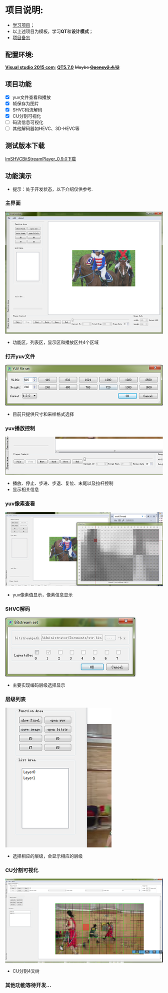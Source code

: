 # 项目说明:
 * [学习项目](https://github.com/lheric/GitlHEVCAnalyzer)；
 * 以上述项目为模板，学习**QT**和**设计模式**；
 * [项目备忘](doc/项目备忘.md)
## 配置环境:
[**Visual studio 2015 com**](https://www.visualstudio.com/);
[**QT5.7.0**](https://www.qt.io/qt5-7/)
~~Maybe [**Opencv2.4.12**]()~~
## 项目功能

- [x] yuv文件查看和播放
- [x] 帧保存为图片
- [x] SHVC码流解码
- [x] CU分割可视化
- [ ] 码流信息可视化
- [ ] 其他解码器如HEVC、3D-HEVC等

## 测试版本下载
[lmSHVCBitStreamPlayer_0.9.0下载](http://download.csdn.net/detail/li651138628/9926455)
## 功能演示
* 提示：处于开发状态，以下介绍仅供参考.
### 主界面
![](/doc/C0.png)

* 功能区，列表区，显示区和播放区共4个区域
### 打开yuv文件
![](/doc/C1.png)

* 目前只提供尺寸和采样格式选择
### yuv播放控制
![](/doc/C5.png)

* 播放、停止、步进、步退、复位、末尾以及拉杆控制
* 显示相关信息
### yuv像素查看
![](/doc/C2.png)

* yuv像素值显示，像素信息显示
### SHVC解码
![](/doc/C3.png)

* 主要实现编码层级选择显示
### 层级列表
![](/doc/C4.png)

* 选择相应的层级，会显示相应的层级

### CU分割可视化
![](/doc/C6.png)
* CU分割4叉树
### 其他功能等待开发...